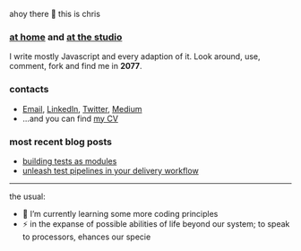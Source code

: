 ahoy there 👋 this is chris<br>

### [at home](https://github.com/chrisenitan) and [at the studio](https://github.com/chris-enitan-cko)

I write mostly Javascript and every adaption of it. Look around, use, comment, fork and find me in **2077**.

### contacts
- [Email](mailto:enitanchris@gmail.com), [LinkedIn](https://www.linkedin.com/in/chrisenitan/), [Twitter](https://twitter.com/chris_enitan), [Medium](https://medium.com/@chrisenitan)
- ...and you can find [my CV](http://bit.ly/2ZS0i0i)

### most recent blog posts
- [building tests as modules](https://medium.com/checkout-com-techblog/building-tests-as-modules-572eb0faffbe)
- [unleash test pipelines in your delivery workflow](https://medium.com/@chrisenitan/unleash-test-pipelines-in-your-delivery-workflow-s-3f94a04c765b)


---
the usual: 

- 🌱 I’m currently learning some more coding principles
- ⚡ in the expanse of possible abilities of life beyond our system; to speak to processors, ehances our specie
